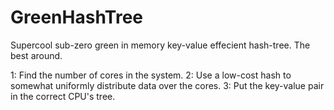 # GreenHashTree
Supercool sub-zero green in memory key-value effecient hash-tree.
The best around.

1: Find the number of cores in the system.
2: Use a low-cost hash to somewhat uniformly distribute data over the cores.
3: Put the key-value pair in the correct CPU's tree.